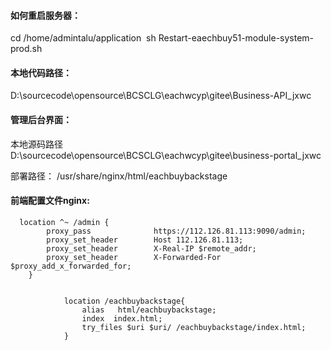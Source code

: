 

####    如何重启服务器：

   cd /home/admintalu/application
​           sh  Restart-eaechbuy51-module-system-prod.sh

#### 本地代码路径：

D:\sourcecode\opensource\BCSCLG\eachwcyp\gitee\Business-API_jxwc

#### 管理后台界面：

本地源码路径
D:\sourcecode\opensource\BCSCLG\eachwcyp\gitee\business-portal_jxwc

部署路径：
/usr/share/nginx/html/eachbuybackstage

#### 前端配置文件nginx:

      location ^~ /admin {
            proxy_pass              https://112.126.81.113:9090/admin;
            proxy_set_header        Host 112.126.81.113;
            proxy_set_header        X-Real-IP $remote_addr;
            proxy_set_header        X-Forwarded-For $proxy_add_x_forwarded_for;
        }


                location /eachbuybackstage{
                    alias   html/eachbuybackstage;
                    index  index.html;
                    try_files $uri $uri/ /eachbuybackstage/index.html;
                }














